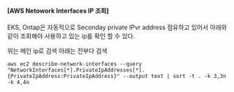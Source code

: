#### [AWS Netowork Interfaces IP 조회]

EKS, Ontap은 자동적으로 Seconday private IPvr address 점유하고 있어서 아래와 같이 조회해야 사용하고 있는 ip를 확인 할 수 있다.

위는 메인 ip로 검색 아래는 전부다 검색

```
aws ec2 describe-network-interfaces --query "NetworkInterfaces[*].PrivateIpAddresses[*].{PrivateIpAddress:PrivateIpAddress}" --output text | sort -t . -k 3,3n -k 4,4n
```
